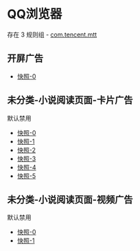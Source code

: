# QQ浏览器

存在 3 规则组 - [com.tencent.mtt](/src/apps/com.tencent.mtt.ts)

## 开屏广告

- [快照-0](https://i.gkd.li/i/12472630)

## 未分类-小说阅读页面-卡片广告

默认禁用

- [快照-0](https://i.gkd.li/i/12907446)
- [快照-1](https://i.gkd.li/i/12907445)
- [快照-2](https://i.gkd.li/i/12907654)
- [快照-3](https://i.gkd.li/i/12907651)
- [快照-4](https://i.gkd.li/i/12907655)
- [快照-5](https://i.gkd.li/i/12907653)

## 未分类-小说阅读页面-视频广告

默认禁用

- [快照-0](https://i.gkd.li/i/12909822)
- [快照-1](https://i.gkd.li/i/12908955)
